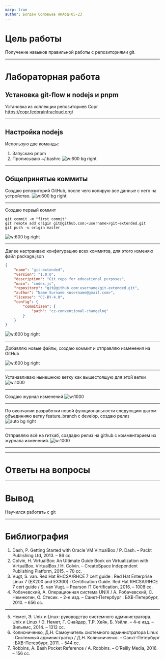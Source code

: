 ```yaml
---
marp: true
author: Богдан Соловьев НКАбд-05-23
---
```

# Цель работы
Получение навыков правильной работы с репозиториями git.

---

# Лабораторная работа

## Установка git-flow и nodejs и pnpm

Установка из коллекции репозиториев Copr https://copr.fedorainfracloud.org/

---

## Настройка nodejs

Использую две команды:

1. Запускаю pnpm
2. Прописываю ~/.bashrc
![w:600 bg right](./image/4.png)

---
## Общепринятые коммиты

Создаю репозиторий GitHub, после чего копирую все данные с него на устройство.
![w:600 bg right](./image/7.png)

---

Создаю первый коммит

```
git commit -m "first commit"
git remote add origin git@github.com:<username>/git-extended.git
git push -u origin master
```

![w:600 bg right](./image/8.png)

---

Далее настраиваю конфигурацию всех коммитов, для этого изменяю файл package.json
```json
{
    "name": "git-extended",
    "version": "1.0.0",
    "description": "Git repo for educational purposes",
    "main": "index.js",
    "repository": "git@github.com:username/git-extended.git",
    "author": "Name Surname <username@gmail.com>",
    "license": "CC-BY-4.0",
    "config": {
        "commitizen": {
            "path": "cz-conventional-changelog"
        }
    }    
}
```

![w:600 bg right](./image/9.png)

---
Добавляю новые файлы, создаю коммит и отправляю изменения на GitHub

![w:600 bg right](./image/10.png)


---

Устанавливаю нынешнюю ветку как вышестоящую для этой ветки
![w:1000](./image/11.png)

---
Создаю журнал изменений
![w:1000](./image/12.png)

---

По окончании разработки новой функциональности следующим шагом объединияю ветку feature_branch c develop, создаю релиз
![auto bg right](./image/13.png)

---

Отправляю всё на гитхаб, создадю релиз на github с комментарием из журнала изменений.
![w:1000](./image/14.png)

---




---

# Ответы на вопросы



---

# Вывод

Научился работать с git

---

# Библиография

1. Dash, P. Getting Started with Oracle VM VirtualBox / P. Dash. – Packt Publishing Ltd, 2013. – 86 сс.
2. Colvin, H. VirtualBox: An Ultimate Guide Book on Virtualization with VirtualBox. VirtualBox / H. Colvin. – CreateSpace Independent Publishing Platform, 2015. – 70 сс.
3. Vugt, S. van. Red Hat RHCSA/RHCE 7 cert guide : Red Hat Enterprise Linux 7 (EX200 and EX300) : Certification Guide. Red Hat RHCSA/RHCE 7 cert guide / S. van Vugt. – Pearson IT Certification, 2016. – 1008 сс.
4. Робачевский, А. Операционная система UNIX / А. Робачевский, С. Немнюгин, О. Стесик. – 2-е изд. – Санкт-Петербург : БХВ-Петербург, 2010. – 656 сс.
---
5. Немет, Э. Unix и Linux: руководство системного администратора. Unix и Linux / Э. Немет, Г. Снайдер, Т.Р. Хейн, Б. Уэйли. – 4-е изд. – Вильямс, 2014. – 1312 сс.
6. Колисниченко, Д.Н. Самоучитель системного администратора Linux : Системный администратор / Д.Н. Колисниченко. – Санкт-Петербург : БХВ-Петербург, 2011. – 544 сс.
7. Robbins, A. Bash Pocket Reference / A. Robbins. – O’Reilly Media, 2016. – 156 сс.


